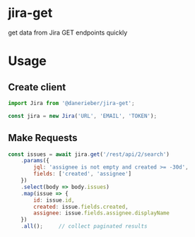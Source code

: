 # jira-get

get data from Jira GET endpoints quickly

# Usage

## Create client

```js
import Jira from '@danerieber/jira-get';

const jira = new Jira('URL', 'EMAIL', 'TOKEN');
```

## Make Requests

```js
const issues = await jira.get('/rest/api/2/search')
    .params({
        jql: 'assignee is not empty and created >= -30d',
        fields: ['created', 'assignee']
    })
    .select(body => body.issues)
    .map(issue => {
        id: issue.id,
        created: issue.fields.created,
        assignee: issue.fields.assignee.displayName
    })
    .all();     // collect paginated results
```
